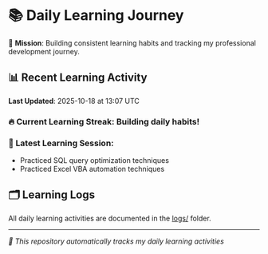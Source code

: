 # 📚 Daily Learning Journey

🎯 **Mission**: Building consistent learning habits and tracking my professional development journey.

## 📊 Recent Learning Activity

**Last Updated**: 2025-10-18 at 13:07 UTC

### 🔥 Current Learning Streak: Building daily habits!

### 📝 Latest Learning Session:
- Practiced SQL query optimization techniques
- Practiced Excel VBA automation techniques

## 🗂️ Learning Logs

All daily learning activities are documented in the [logs/](./logs/) folder.

---
*🤖 This repository automatically tracks my daily learning activities*
